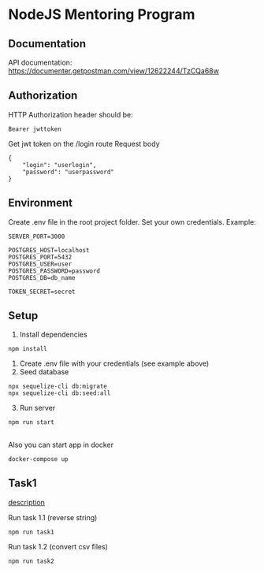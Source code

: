 # NodeJS Mentoring Program
## Documentation
API documentation: https://documenter.getpostman.com/view/12622244/TzCQa68w
## Authorization
HTTP Authorization header should be: 
```
Bearer jwttoken
```
Get jwt token on the /login route
Request body
```
{
    "login": "userlogin",
    "password": "userpassword"
}
```
## Environment
Create .env file in the root project folder. Set your own credentials.
Example:
```
SERVER_PORT=3000

POSTGRES_HOST=localhost
POSTGRES_PORT=5432
POSTGRES_USER=user
POSTGRES_PASSWORD=password
POSTGRES_DB=db_name

TOKEN_SECRET=secret
```

## Setup
1. Install dependencies
```
npm install
```
1. Create .env file with your credentials (see example above)
2. Seed database
```
npx sequelize-cli db:migrate 
npx sequelize-cli db:seed:all
```
3. Run server
```
npm run start
```
##
Also you can start app in docker
```
docker-compose up
```
## Task1
[description](https://epam.sharepoint.com/sites/EPAMNode.jsGlobalMentoringProgram/Shared%20Documents/Forms/AllItems.aspx?id=%2Fsites%2FEPAMNode%2EjsGlobalMentoringProgram%2FShared%20Documents%2FGeneral%2FHomework%2FModule%201%2FHomework%201%2Epdf&parent=%2Fsites%2FEPAMNode%2EjsGlobalMentoringProgram%2FShared%20Documents%2FGeneral%2FHomework%2FModule%201&p=true&originalPath=aHR0cHM6Ly9lcGFtLnNoYXJlcG9pbnQuY29tLzpiOi9zL0VQQU1Ob2RlLmpzR2xvYmFsTWVudG9yaW5nUHJvZ3JhbS9FZWp6bG02X0dVcEttZHBRRFRzS2NSZ0JFMWx1T0tYV3djQjFuVnBaZjZWRkxnP3J0aW1lPXhZRmtsMkRrMkVn)

Run task 1.1 (reverse string)
```
npm run task1
```

Run task 1.2 (convert csv files)
```
npm run task2
```
